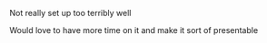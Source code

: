 Not really set up too terribly well 

Would love to have more time on it and make it sort of presentable
